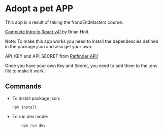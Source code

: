# Adopt a pet APP

This app is a result of taking the frondEndMasters course:

[Complete Intro to React v4! ](http://frontendmasters.com/courses/complete-react-v4/) by Brian Holt.

Note:
To make this app works you need to install the dependencies defined in the package.json and also get your own:

API_KEY and API_SECRET from [Petfinder API! ](http://www.petfinder.com/developers/)

Once you have your own Key and Secret, you need to add them to the .env file to make it work.

## Commands

- To install package json:

  ```
  npm install
  ```

- To run dev mode:

  ```
      npm run dev
  ```
